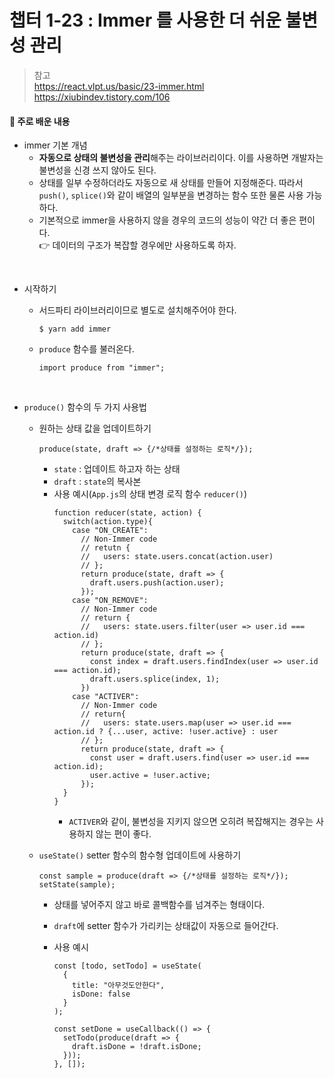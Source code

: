 # 챕터 1-23 : Immer 를 사용한 더 쉬운 불변성 관리

> 참고 <br> https://react.vlpt.us/basic/23-immer.html <br> https://xiubindev.tistory.com/106

#### 📕 주로 배운 내용

- immer 기본 개념
  - **자동으로 상태의 불변성을 관리**해주는 라이브러리이다. 이를 사용하면 개발자는 불변성을 신경 쓰지 않아도 된다.
  - 상태를 일부 수정하더라도 자동으로 새 상태를 만들어 지정해준다. 따라서 `push()`, `splice()`와 같이 배열의 일부분을 변경하는 함수 또한 물론 사용 가능하다.
  - 기본적으로 immer을 사용하지 않을 경우의 코드의 성능이 약간 더 좋은 편이다.<br>
    👉 데이터의 구조가 복잡할 경우에만 사용하도록 하자.

<br>

- 시작하기

  - 서드파티 라이브러리이므로 별도로 설치해주어야 한다.

    ```
    $ yarn add immer
    ```

  - `produce` 함수를 불러온다.

    ```{.javascript}
    import produce from "immer";
    ```

<br>

- `produce()` 함수의 두 가지 사용법

  - 원하는 상태 값을 업데이트하기

    ```
    produce(state, draft => {/*상태를 설정하는 로직*/});
    ```

    - `state` : 업데이트 하고자 하는 상태
    - `draft` : `state`의 복사본
    - 사용 예시(`App.js`의 상태 변경 로직 함수 `reducer()`)
      ```
      function reducer(state, action) {
        switch(action.type){
          case "ON_CREATE":
            // Non-Immer code
            // retutn {
            //   users: state.users.concat(action.user)
            // };
            return produce(state, draft => {
              draft.users.push(action.user);
            });
          case "ON_REMOVE":
            // Non-Immer code
            // return {
            //   users: state.users.filter(user => user.id === action.id)
            // };
            return produce(state, draft => {
              const index = draft.users.findIndex(user => user.id === action.id);
              draft.users.splice(index, 1);
            })
          case "ACTIVER":
            // Non-Immer code
            // return{
            //   users: state.users.map(user => user.id === action.id ? {...user, active: !user.active} : user
            // };
            return produce(state, draft => {
              const user = draft.users.find(user => user.id === action.id);
              user.active = !user.active;
            });
        }
      }
      ```
      - `ACTIVER`와 같이, 불변성을 지키지 않으면 오히려 복잡해지는 경우는 사용하지 않는 편이 좋다.

  - `useState()` setter 함수의 함수형 업데이트에 사용하기

    ```
    const sample = produce(draft => {/*상태를 설정하는 로직*/});
    setState(sample);
    ```

    - 상태를 넣어주지 않고 바로 콜백함수를 넘겨주는 형태이다.
    - `draft`에 setter 함수가 가리키는 상태값이 자동으로 들어간다.
    - 사용 예시

      ```
      const [todo, setTodo] = useState(
        {
          title: "아무것도안한다",
          isDone: false
        }
      );

      const setDone = useCallback(() => {
        setTodo(produce(draft => {
          draft.isDone = !draft.isDone;
        }));
      }, []);
      ```

